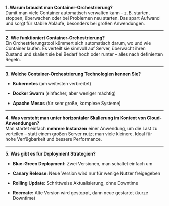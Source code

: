 **1. Warum braucht man Container-Orchestrierung?**  
Damit man viele Container automatisch verwalten kann – z. B. starten, stoppen, überwachen oder bei Problemen neu starten. Das spart Aufwand und sorgt für stabile Abläufe, besonders bei großen Anwendungen.

---

**2. Wie funktioniert Container-Orchestrierung?**  
Ein Orchestrierungstool kümmert sich automatisch darum, wo und wie Container laufen. Es verteilt sie sinnvoll auf Server, überwacht ihren Zustand und skaliert sie bei Bedarf hoch oder runter – alles nach definierten Regeln.

---

**3. Welche Container-Orchestrierung Technologien kennen Sie?**

- **Kubernetes** (am weitesten verbreitet)
    
- **Docker Swarm** (einfacher, aber weniger mächtig)
    
- **Apache Mesos** (für sehr große, komplexe Systeme)
    

---

**4. Was versteht man unter horizontaler Skalierung im Kontext von Cloud-Anwendungen?**  
Man startet einfach **mehrere Instanzen** einer Anwendung, um die Last zu verteilen – statt einem großen Server nutzt man viele kleinere. Ideal für hohe Verfügbarkeit und bessere Performance.

---

**5. Was gibt es für Deployment Strategien?**

- **Blue-Green Deployment:** Zwei Versionen, man schaltet einfach um
    
- **Canary Release:** Neue Version wird nur für wenige Nutzer freigegeben
    
- **Rolling Update:** Schrittweise Aktualisierung, ohne Downtime
    
- **Recreate:** Alte Version wird gestoppt, dann neue gestartet (kurze Downtime)